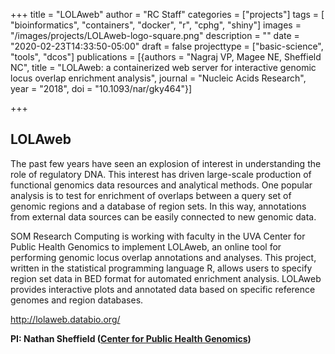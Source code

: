 +++
title = "LOLAweb"
author = "RC Staff"
categories = ["projects"]
tags = [
  "bioinformatics",
  "containers",
  "docker",
  "r",
  "cphg",
  "shiny"]
images = "/images/projects/LOLAweb-logo-square.png"
description = ""
date = "2020-02-23T14:33:50-05:00"
draft = false
projecttype = ["basic-science", "tools", "dcos"]
publications = [{authors = "Nagraj VP, Magee NE, Sheffield NC", title = "LOLAweb: a containerized web server for interactive genomic locus overlap enrichment analysis", journal = "Nucleic Acids Research", year = "2018", doi = "10.1093/nar/gky464"}]

+++

## LOLAweb

The past few years have seen an explosion of interest in understanding the role of regulatory DNA. This interest has driven large-scale production of functional genomics data resources and analytical methods. One popular analysis is to test for enrichment of overlaps between a query set of genomic regions and a database of region sets. In this way, annotations from external data sources can be easily connected to new genomic data.

SOM Research Computing is working with faculty in the UVA Center for Public Health Genomics to implement LOLAweb, an online tool for performing genomic locus overlap annotations and analyses. This project, written in the statistical programming language R, allows users to specify region set data in BED format for automated enrichment analysis. LOLAweb provides interactive plots and annotated data based on specific reference genomes and region databases. 

<http://lolaweb.databio.org/>

**PI: Nathan Sheffield ([Center for Public Health Genomics](https://med.virginia.edu/cphg/))**